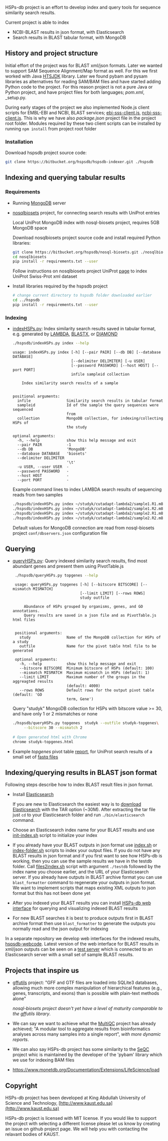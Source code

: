 HSPs-db project is an effort to develop index and query tools for
sequence similarity search results.

Current project is able to index
 - NCBI-BLAST results in json format, with Elasticsearch
 - Search results in BLAST tabular format, with MongoDB

## History and project structure

Initial effort of the project was for BLAST xml/json formats.
Later we wanted to support SAM Sequence Alignment/Map format as well.
For this we first worked with Java [HTSJDK](https://github.com/samtools/htsjdk) library.
Later we found pybam and pysam libraries as alternatives for reading SAM/BAM
files and have started adding Python code to the project.
For this reason project is not a pure Java or Python project,
and have project files for both languages; _pom.xml_, _setup.py.

During early stages of the project we also implemented Node.js client scripts
for EMBL-EBI and NCBI, BLAST services; [ebi-sss-client.js](scripts/ebi-sss-client.js),
[ncbi-sss-client.js](scripts/ncbi-sss-client.js). This is why we have
also _package.json_ project file in the project root folder.
Modules required by these two client scripts can be installed
by running `npm install` from project root folder

### Installation

Download hspsdb project source code:

```bash
git clone https://bitbucket.org/hspsdb/hspsdb-indexer.git ./hspsdb
```

## Indexing and querying tabular results

### Requirements

- Running [MongoDB](https://www.mongodb.com) server

- [nosqlbiosets](https://bitbucket.org/hspsdb/nosql-biosets) project,
  for connecting search results with UniProt entries

  Local UniProt MongoDB index with nosql-biosets project, 
  requires 5GB MongoDB space
  
  Download nosqlbiosets project source code and
  install required Python libraries:

    ```bash
    git clone https://bitbucket.org/hspsdb/nosql-biosets.git ./nosqlbiosets
    cd nosqlbiosets
    pip install -r requirements.txt --user
    ```
  Follow instructions on nosqlbiosets project UniProt [page](
  https://github.com/uludag/nosql-biosets/tree/master/nosqlbiosets/uniprot)
  to index UniProt Swiss-Prot xml dataset

- Install libraries required by the hspsdb project

    ```bash
    # change current directory to hspsdb folder downloaded earlier 
    cd ../hspsdb
    pip install -r requirements.txt --user
    ```

### Indexing

* [indexHSPs.py](./hspsdb/indexHSPs.py): Index similarity search results saved
 in tabular format, e.g. generated by [LAMBDA](https://github.com/seqan/lambda),
 [BLASTX](http://blast.ncbi.nlm.nih.gov),
 or [DIAMOND](https://github.com/bbuchfink/diamond)

    ```bash
    ./hspsdb/indexHSPs.py index --help
    ```
    ```
    usage: indexHSPs.py index [-h] [--pair PAIR] [--db DB] [--database DATABASE]
                              [--delimiter DELIMITER] [-u USER]
                              [--password PASSWORD] [--host HOST] [--port PORT]
                              infile sampleid collection
    
        Index similarity search results of a sample
        
    
    positional arguments:
      infile                Similarity search results in tabular format
      sampleid              Id of the sample the query sequences were sequenced
                            from
      collection            MongoDB collection, for indexing/collecting HSPs of
                            the study
    
    optional arguments:
      -h, --help            show this help message and exit
      --pair PAIR           -1
      --db DB               'MongoDB'
      --database DATABASE   'biosets'
      --delimiter DELIMITER
                            '\t'
      -u USER, --user USER  -
      --password PASSWORD   -
      --host HOST           -
      --port PORT           -
    ```

  Example command lines to index LAMBDA search results of sequencing reads from
two samples

    ```bash 
    ./hspsdb/indexHSPs.py index ~/studyk/cutadapt-lambda2/sample1.R1.m8 sample1 studyk --pair=1
    ./hspsdb/indexHSPs.py index ~/studyk/cutadapt-lambda2/sample1.R2.m8 sample1 studyk --pair=2
    ./hspsdb/indexHSPs.py index ~/studyk/cutadapt-lambda2/sample2.R1.m8 sample2 studyk --pair=1
    ./hspsdb/indexHSPs.py index ~/studyk/cutadapt-lambda2/sample2.R2.m8 sample2 studyk --pair=2  
     ```

  Default values for MongoDB connection are read from nosql-biosets project
`conf/dbservers.json` configuration file 

## Querying

* [queryHSPs.py](./hspsdb/queryHSPs.py): Query indexed similarity search results,
  find most abundant genes and present them using PivotTable.js
  
   ```bash
    ./hspsdb/queryHSPs.py topgenes --help
   ```

   ```
    usage: queryHSPs.py topgenes [-h] [--bitscore BITSCORE] [--mismatch MISMATCH]
                                 [--limit LIMIT] [--rows ROWS]
                                 study outfile
    
        Abundance of HSPs grouped by organisms, genes, and GO annotations.
        Query results are saved in a json file and as PivotTable.js html files
        
    
    positional arguments:
      study                Name of the MongoDB collection for HSPs of a study
      outfile              Name for the pivot table html file to be generated
    
    optional arguments:
      -h, --help           show this help message and exit
      --bitscore BITSCORE  Minimum bitscore of HSPs (default: 100)
      --mismatch MISMATCH  Maximum mismatch in HSPs (default: 1)
      --limit LIMIT        Maximum number of the groups in the aggreagted results
                           (default: 4000)
      --rows ROWS          Default rows for the output pivot table (default: 'GO
                           term, Gene')
   ```
  Query "studyk" MongoDB collection for HSPs with bitscore value >= 30,
  and have only 1 or 2 mismatches or none
  ```bash
  ./hspsdb/queryHSPs.py topgenes  studyk --outfile studyk-topgenes\
       --bitscore 30 --mismatch 2
    
  # Open generated html with Chrome 
  chrome studyk-topgenes.html   
  ```

*  Example _topgenes_ pivot table [report](
https://uludag.github.io/hspsdb-indexer/docs/example-topgenes.html), for UniProt
search results of a small set of [fastq files](
https://github.com/slowkow/snakefiles/tree/master/data/fastq) 

## Indexing/querying results in BLAST json format

Following steps describe how to index BLAST result files in json format. 

* Install [Elasticsearch](https://www.elastic.co)

  If you are new to Elasticsearch
  the easiest way is to [download Elasticsearch](
  https://www.elastic.co/downloads/elasticsearch) with the TAR option (~30M).
  After extracting the tar file just `cd` to your Elasticsearch folder
  and run `./bin/elasticsearch` command.

* Choose an Elasticsearch index name for your BLAST results
  and use [init-index.sh](scripts/init-index.sh)
  script to initialize your index

* If you already have your BLAST outputs in json format use
  [index.sh](scripts/index.sh)
  or [index-folder.sh](scripts/files2index.sh) scripts
  to index your output files.
  If you do not have any BLAST results in json format and if you first want to
  see how HSPs-db is working,
  then you can use the sample results we have in the testdb folder.
  Call [files2index.sh](scripts/files2index.sh) script with argument `./testdb`
  followed by the index name you choose earlier, and the URL of your Elasticsearch
  server.
  If you already have outputs in BLAST archive format you can use
  `blast_formatter` command to regenerate your outputs in json format.
  We want to implement scripts that maps existing XML outputs to json format
  but this has not been done yet

* After you indexed your BLAST results you can install
 [HSPs-db web interface](https://github.com/uludag/hspsdb-webcode)
  for querying and visualizing indexed BLAST results

* For new BLAST searches it is best to produce outputs first in BLAST archive format
  then use `blast_formatter` to generate the outputs you normally read
  and the json output for indexing

In a separate repository we develop web interfaces for the indexed results,
[hspsdb-webcode](https://github.com/uludag/hspsdb-webcode).
Latest version of the web interface for BLAST results in xml/json outputs
can be seen on a [test server](http://hspsdb-test.herokuapp.com)
which is connected to an Elasticsearch server with a small set of sample
BLAST results.

## Projects that inspire us

* [gffutils](https://github.com/daler/gffutils) project:
  "GFF and GTF files are loaded into SQLite3 databases,
  allowing much more complex manipulation of hierarchical features
  (e.g., genes, transcripts, and exons) than is possible with plain-text methods
  alone"
  
  _nosql-biosets project doesn't yet have a level of maturity comparable
   to the gffutils library_.

* We can say we want to achieve what the [MultiQC](http://multiqc.info) project
  has already achieved; "A modular tool to aggregate results from bioinformatics
  analyses across many samples into a single report", _with more dynamic reports_.

* We can also say HSPs-db project has some similarity to the
 [SeQC](https://github.com/JohnLonginotto/SeQC) project whic is maintained
 by the developer of the 'pybam' library which we use for indexing BAM files
 
 * https://www.monetdb.org/Documentation/Extensions/LifeScience/load 

## Copyright

HSPs-db project has been developed
at King Abdullah University of Science and Technology,
[http://www.kaust.edu.sa](http://www.kaust.edu.sa)

HSPs-db project is licensed with MIT license.
If you would like to support the project
with selecting a different license please let us know by creating an issue
on github project page.
We will help you with contacting the relavant bodies of KAUST.

